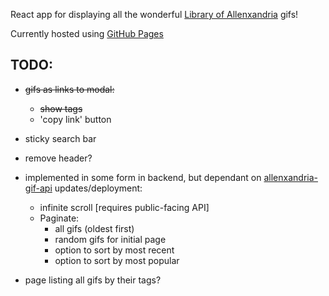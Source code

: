 React app for displaying all the wonderful [Library of Allenxandria](https://www.youtube.com/@TheLibraryofAllenxandria) gifs!

Currently hosted using [GitHub Pages](https://kaizacorp.github.io/allenbot/)

## TODO:

- ~~gifs as links to modal:~~
    + ~~show tags~~
    + 'copy link' button
    
- sticky search bar
- remove header?


- implemented in some form in backend, but dependant on [allenxandria-gif-api](https://github.com/kaizacorp/allenxandria-gif-api/) updates/deployment:

    + infinite scroll [requires public-facing API]
    + Paginate:
        - all gifs (oldest first) 
        - random gifs for initial page 
        - option to sort by most recent 
        - option to sort by most popular 
        
- page listing all gifs by their tags?


